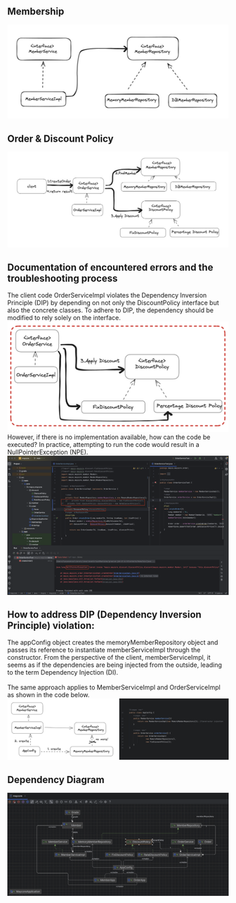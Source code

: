 ## Membership

![memberService](https://github.com/MayHyeyeonKim/maycore/blob/main/images/classDiagram.png)

## Order & Discount Policy

![Order&DiscountService](https://github.com/MayHyeyeonKim/maycore/blob/main/images/Order&DiscountService.png)

## Documentation of encountered errors and the troubleshooting process
The client code OrderServiceImpl violates the Dependency Inversion Principle (DIP) by depending on not only the DiscountPolicy interface but also the concrete classes. To adhere to DIP, the dependency should be modified to rely solely on the interface.
![DIP&OCP](https://github.com/MayHyeyeonKim/maycore/blob/main/images/DIPOCP.png)
However, if there is no implementation available, how can the code be executed? In practice, attempting to run the code would result in a NullPointerException (NPE).
![NullPointerException](https://github.com/MayHyeyeonKim/maycore/blob/main/images/NullPointerException.png)

## How to address DIP (Dependency Inversion Principle) violation:
The appConfig object creates the memoryMemberRepository object and passes its reference to instantiate memberServiceImpl through the constructor. 
From the perspective of the client, memberServiceImpl, it seems as if the dependencies are being injected from the outside, leading to the term Dependency Injection (DI). <br>
<br>
The same approach applies to MemberServiceImpl and OrderServiceImpl as shown in the code below.
![AppConfig_DI](https://github.com/MayHyeyeonKim/maycore/blob/main/images/AppConfig_DI.png)

## Dependency Diagram
![Dependency Diagram](https://github.com/MayHyeyeonKim/maycore/blob/main/images/dependencyDiagram.png)